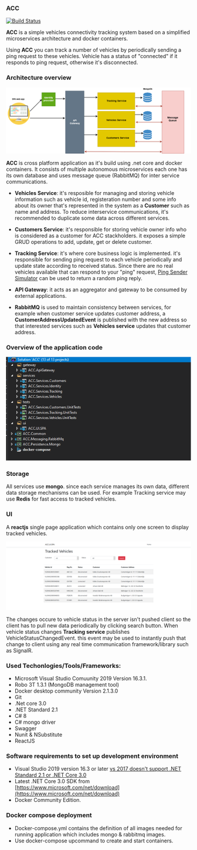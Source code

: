 ### ACC
[![Build Status](https://travis-ci.com/MohamedAbdelghani/ACC.svg?branch=master)](https://travis-ci.com/MohamedAbdelghani/ACC)

**ACC** is a simple vehicles connectivity tracking system based on a simplified microservices architecture and docker containers.

Using **ACC** you can track a number of vehicles by periodically sending a ping request to these vehicles. Vehicle has a status of "connected" if it responds to ping request, otherwise it's disconnected.

### Architecture overview


![Getting Started](docs/architecture.png)

**ACC** is cross platform application as it's build using .net core and docker containers.
It consists of multiple autonomous microservices each one has its own database and uses message queue (RabbitMQ) for inter service communications.

- **Vehicles Service**: it's resposible for managing and storing vehicle information such as vehicle id, registeration number and some info about its owner that's represented in the system as a <b>Customer</b> such as name and address. To reduce interservice communications, it's recommended to duplicate some data across different services.

- **Customers Service**: it's responsible for storing vehicle owner info who is considered as a customer for ACC stackholders. it exposes a simple GRUD operations to add, update, get or delete customer.

- **Tracking Service**: it's where core business logic is implemented. it's responsible for sending ping request to each vehicle periodically and update state according to received status.
Since there are no real vehicles available that can respond to your "ping" request, [Ping Sender Simulator](src/common/Ping/PingSenderSimulator.cs) can be used to return a random ping reply.

- **API Gateway**: it acts as an aggregator and gateway to be consumed by external applications.

- **RabbitMQ** is used to maintain consistency between services, for example when customer service updates customer address, a <b>CustomerAddressUpdatedEvent</b> is published with the new address so that interested services such as <b>Vehicles service</b> updates that customer address.

### Overview of the application code

![Getting Started](docs/VSsolutionStructure.png)

### Storage

All services use <b>mongo</b>. since each service manages its own data, different data storage mechanisms can be used. 
For example Tracking service may use **Redis** for fast access to tracked vehicles.

### UI

A <b>reactjs</b> single page application which contains only one screen to display tracked vehicles.

![Getting Started](docs/screenshots/listall.png)

The changes occure to vehicle status in the server isn't pushed client so the client has to pull new data periodically by clicking search button.
When vehicle status changes <b>Tracking service</b> publishes VehicleStatusChangedEvent. this event may be used to instantly push that change to client using any real time communication framework/library such as SignalR.

### Used Techonlogies/Tools/Frameworks:

- Microsoft Visual Studio Comuunity 2019 Version 16.3.1.
- Robo 3T 1.3.1 (MongoDB management tool)
- Docker desktop community Version 2.1.3.0
- Git
- .Net core 3.0
- .NET Standard 2.1
- C# 8
- C# mongo driver
- Swagger
- Nunit & NSubstitute
- ReactJS

### Software requirements to set up development environment

- Visual Studio 2019 version 16.3 or later [vs 2017 doesn't support .NET Standard 2.1 or .NET Core 3.0](https://docs.microsoft.com/en-us/dotnet/core/whats-new/dotnet-core-3-0)
- Latest .NET Core 3.0 SDK from [https://www.microsoft.com/net/download](https://www.microsoft.com/net/download)
- Docker Community Edition.

### Docker compose deployment

- Docker-compose.yml contains the definition of all images needed for running application which includes mongo & rabbitmq images.
- Use docker-compose upcommand to create and start containers.






 